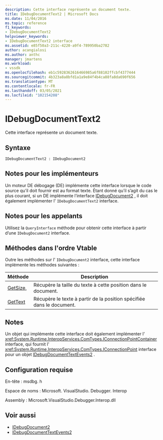 ```yaml
---
description: Cette interface représente un document texte.
title: IDebugDocumentText2 | Microsoft Docs
ms.date: 11/04/2016
ms.topic: reference
f1_keywords:
- IDebugDocumentText2
helpviewer_keywords:
- IDebugDocumentText2 interface
ms.assetid: e85f50a3-211c-4220-a9f4-789950ba2782
author: acangialosi
ms.author: anthc
manager: jmartens
ms.workload:
- vssdk
ms.openlocfilehash: eb1c5928362616466985a6f88102ffcbf4377444
ms.sourcegitcommit: 4b323a8a8bfd1a1a9e84f4b4ca88fa8da690f656
ms.translationtype: MT
ms.contentlocale: fr-FR
ms.lasthandoff: 03/05/2021
ms.locfileid: "102154208"
---
```

# <a name="idebugdocumenttext2"></a>IDebugDocumentText2
Cette interface représente un document texte.

## <a name="syntax"></a>Syntaxe

```
IDebugDocumentText2 : IDebugDocument2
```

## <a name="notes-for-implementers"></a>Notes pour les implémenteurs
 Un moteur DE débogage (DE) implémente cette interface lorsque le code source qu’il doit fournir est au format texte. Étant donné qu’il s’agit du cas le plus courant, si un DE implémente l’interface [IDebugDocument2](../../../extensibility/debugger/reference/idebugdocument2.md) , il doit également implémenter l' `IDebugDocumentText2` interface.

## <a name="notes-for-callers"></a>Notes pour les appelants
 Utilisez la `QueryInterface` méthode pour obtenir cette interface à partir d’une `IDebugDocument2` interface.

## <a name="methods-in-vtable-order"></a>Méthodes dans l'ordre Vtable
 Outre les méthodes sur l' `IDebugDocument2` interface, cette interface implémente les méthodes suivantes :

|Méthode|Description|
|------------|-----------------|
|[GetSize,](../../../extensibility/debugger/reference/idebugdocumenttext2-getsize.md)|Récupère la taille du texte à cette position dans le document.|
|[GetText](../../../extensibility/debugger/reference/idebugdocumenttext2-gettext.md)|Récupère le texte à partir de la position spécifiée dans le document.|

## <a name="remarks"></a>Notes
 Un objet qui implémente cette interface doit également implémenter l' <xref:System.Runtime.InteropServices.ComTypes.IConnectionPointContainer> interface, qui fournit l' <xref:System.Runtime.InteropServices.ComTypes.IConnectionPoint> interface pour un objet [IDebugDocumentTextEvents2](../../../extensibility/debugger/reference/idebugdocumenttextevents2.md) .

## <a name="requirements"></a>Configuration requise
 En-tête : msdbg. h

 Espace de noms : Microsoft. VisualStudio. Debugger. Interop

 Assembly : Microsoft.VisualStudio.Debugger.Interop.dll

## <a name="see-also"></a>Voir aussi
- [IDebugDocument2](../../../extensibility/debugger/reference/idebugdocument2.md)
- [IDebugDocumentTextEvents2](../../../extensibility/debugger/reference/idebugdocumenttextevents2.md)
